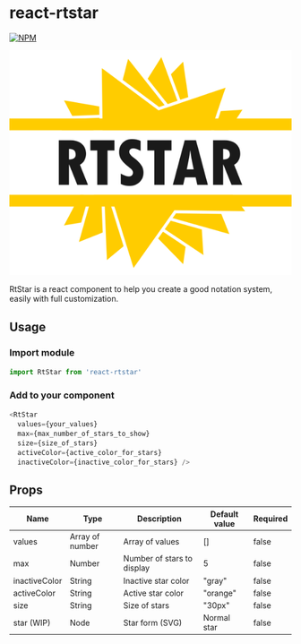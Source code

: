 # react-rtstar

[![NPM](https://nodei.co/npm/react-rtstar.png?compact=true)](https://npmjs.org/package/react-rtstar)

![Logo of RtStar](rtstar.png)

RtStar is a react component to help you create a good notation system, easily with full customization.

## Usage

### Import module

```javascript
import RtStar from 'react-rtstar'
```

### Add to your component

```javascript
<RtStar 
  values={your_values} 
  max={max_number_of_stars_to_show} 
  size={size_of_stars}
  activeColor={active_color_for_stars}
  inactiveColor={inactive_color_for_stars} />
```

## Props

| Name          | Type            | Description                | Default value | Required |
|---------------|-----------------|----------------------------|---------------|----------|
| values        | Array of number | Array of values            | []            | false    |
| max           | Number          | Number of stars to display | 5             | false    |
| inactiveColor | String          | Inactive star color        | "gray"        | false    |
| activeColor   | String          | Active star color          | "orange"      | false    |
| size          | String          | Size of stars              | "30px"        | false    |
| star (WIP)    | Node            | Star form (SVG)            | Normal star   | false    |

